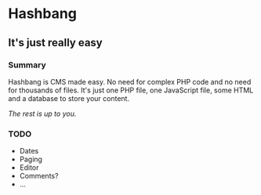 Hashbang
========

It's just really easy
---------------------

### Summary

Hashbang is CMS made easy. No need for complex PHP code and no need for thousands of files. It's just one PHP file, one JavaScript file, some HTML and a database to store your content.

*The rest is up to you.*

### TODO

- Dates
- Paging
- Editor
- Comments?
- ...
